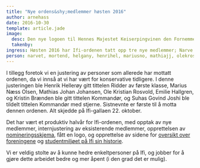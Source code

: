 ```yaml
---
title: "Nye ordens&shy;medlemmer høsten 2016"
author: arnehass
date: 2016-10-30
template: article.jade
image:
  desc: Den nye logoen til Hennes Majestet Keiserpingvinen den Fornemmes orden
  takenby: 
ingress: Høsten 2016 har Ifi-ordenen tatt opp tre nye medlemmer; Narve Trædal, Morten Dæhlen, og Helga Nyrud.
person: narvet, mortend, helgany, henrihel, mariusno, mathiajj, olekros, emiliha, kribrae, joshi
---
```


I tillegg foretok vi en justering av personer som allerede har mottatt ordenen, da vi innså at vi har vært for konservative tidligere. I denne justeringen ble Henrik Hellerøy gitt tittelen Ridder av første klasse, Marius Næss Olsen, Mathias Johan Johansen, Ole Kristian Rosvold, Emilie Hallgren, og Kristin Brænden ble gitt tittelen Kommandør, og Suhas Govind Joshi ble tildelt tittelen Kommandør med stjerne. Sistnevnte er første til å motta dennen ordenen. Alt skjedde på Ifi-gallaen 22. oktober.

Det har vært et produktiv halvår for Ifi-ordenen, med opptak av nye medlemmer, internjustering av eksisterende medlemmer, opprettelsen av [nomineringsskjema](../../nominate), fått en logo, og opprettelse av sidene for [oversikt over foreningene](../../association) og [studentmiljøet på Ifi sin historie](../../history).

Vi er veldig stolte av å kunne hedre enkeltpersoner på Ifi, og jobber for å gjøre dette arbeidet bedre og mer åpent (i den grad det er mulig).